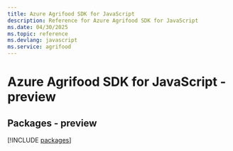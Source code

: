 ```yaml
---
title: Azure Agrifood SDK for JavaScript
description: Reference for Azure Agrifood SDK for JavaScript
ms.date: 04/30/2025
ms.topic: reference
ms.devlang: javascript
ms.service: agrifood
---
```

# Azure Agrifood SDK for JavaScript - preview
## Packages - preview
[!INCLUDE [packages](agrifood-index.md)]